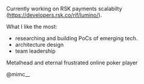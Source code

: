 Currently working on RSK payments scalabilty (https://developers.rsk.co/rif/lumino/).

What I like the most:

- researching and building PoCs of emerging tech.
- architecture design
- team leadership 

Metalhead and eternal frustrated online poker player

@mimc__

